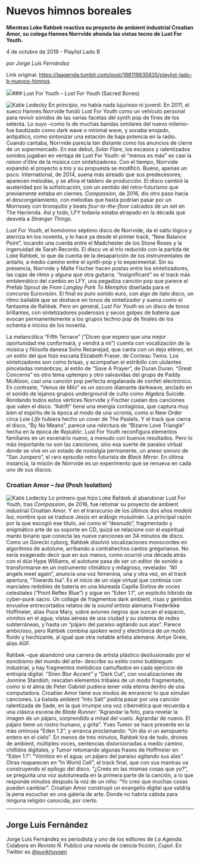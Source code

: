 # Nuevos  himnos boreales

**Mientras Loke Rahbek reactiva su proyecto de ambient industrial Croatian Amor, su colega Hannes Norrvide ahonda las vistas tecno de Lust For Youth.**

4 de octubre de 2019 - Playlist Lado B

_por Jorge Luis Fernández_

Link original: https://laagenda.tumblr.com/post/188119835835/playlist-lado-b-nuevos-himnos

![](https://64.media.tumblr.com/648525a2ac7dd53bb3a0664eb90efbd4/9e2ce99eb281ebe5-d1/s500x750/3abe3b4cc07bff25c3f3939a6ae90e552c757603.jpg)### Lust For Youth – *Lust For Youth* (Sacred Bones)

![Katie Ledecky](https://64.media.tumblr.com/6bf29b241b8b3a9f1f2c54143ab78e69/9e2ce99eb281ebe5-28/s400x600/b809e00eed3551e7e18a50ff0b4da461dc0e8f62.jpg)
En principio, no había nada lujurioso ni juvenil. En 2011, el sueco Hannes Norrvide fundó Lust For Youth como un vehículo personal para revivir sonidos de las varias facetas del synth pop de fines de los setenta. Lo suyo –como lo de muchas bandas similares del nuevo milenio– fue bautizado como dark wave o minimal wave, y sonaba enojado, antipático, como sintonizar una estación de baja potencia en la radio. Cuando cantaba, Norrvide parecía tan distante como los anuncios de cierre de un supermercado. En ese debut, *Solar Flare*, los escasos y ralentizados sonidos jugaban en ventaja de Lust For Youth: el “menos es más” es casi la *raison d'être* de la música con sintetizadores. Con el tiempo, Norrvide expandió el proyecto a trío y su propuesta se modificó. Bueno, apenas un poco. International, de 2014, suena más aireado que sus predecesores; aparecen melodías, y se afina el tablero de producción. El disco cambió la austeridad por la sofisticación, con un sentido del retro-futurismo que previamente estaba en ciernes. *Compassion*, de 2016, dio otro paso hacia el descongelamiento, con melodías que hasta podrían pasar por un Morrissey con bronquitis y beats *four-to-the-floor* calcados de un set en The Hacienda. Así y todo, LFY todavía estaba atrapado en la década que desvela a *Stranger Things*.

*Lust For Youth*, el homónimo séptimo disco de Norrvide, da el salto lógico y aterriza en los noventa, y lo hace ya desde el primer track, “New Balance Point”, tocando una cuerda entre el Madchester de los Stone Roses y la ingenuidad de Sarah Records. El disco ve al trío reducido con la partida de Loke Rahbek, lo que da cuenta de la desaparición de los instrumentales de antaño, a medio camino entre el synth-pop y lo experimental. Sin su presencia, Norrvide y Malte Fischer hacen postas entre los sintetizadores, las cajas de ritmo y alguna que otra guitarra. “Insignificant” es el track más emblemático del cambio en LFY, una pegadiza canción pop que parece el Prefab Sprout de *From Langley Park To Memphis* diseñada para el concurso Eurovisión. El final es puro sonido euro, con algo de italo disco, un ritmo bailable que se deshace en tonos de sintetizador y suena como el fantasma de Rahbek. Pero en general, *Lust For Youth* es un disco de tonos brillantes, con sintetizadores poderosos y secos golpes de batería que evocan permanentemente a los grupos techno pop de finales de los ochenta e inicios de los noventa. 

La melancólica “Fifth Terrace” (“Dicen que espero que una mejor oportunidad me conformará, y vendrá a mí”) cuenta con vocalización de la música y filósofa danesa Soho Rezanejad, que canta con un dejo etéreo, en un estilo del que hizo escuela Elizabeth Fraser, de Cocteau Twins. Los sintetizadores son como brisas, y acompañan el estribillo con ululantes pinceladas románticas, al estilo de “Save A Prayer”, de Duran Duran. “Great Concerns” es otro tema uptempo y otro salvavidas del grupo de Paddy McAloon, casi una canción pop perfecta engalanada de confeti electrónico. En contraste, “Venus de Milo” es un oscuro diamante darkwave, anclado en el sonido de lejanos grupos underground de culto como Algebra Suicide. Rondando todos estos vértices Norrvide y Fischer cuelan dos canciones que valen el disco. “Adrift” tiene una energía contagiosa, que captura muy bien el espíritu de la época al modo de una ucronía, como si New Order circa *Low Life* hubiera hecho un cover de The Pastels. Y el track que cierra el disco, “By No Means”, parece una relectura de “Bizarre Love Triangle” hecha en la época de *Republic*. Lust For Youth reconfigura elementos familiares en un escenario nuevo, a menudo con buenos resultados. Pero lo más importante no son las canciones, sino esa suerte de paraíso virtual donde se vive en un estado de nostalgia permanente, un anexo sonoro de “San Junipero”, el raro episodio retro futurista de *Black Mirror*. En última instancia, la misión de Norrvide es un experimento que se renueva en cada uno de sus discos.

### Croatian Amor – *Isa* (Posh Isolation)

![Katie Ledecky](https://64.media.tumblr.com/8959826d0a26f5611b5706ceec493c8a/9e2ce99eb281ebe5-8f/s400x600/ffbf226fd73fbb48ae0a95fee6c30a96472bccfc.jpg)
Lo primero que hizo Loke Rahbek al abandonar Lust For Youth, tras *Compassion*, de 2016, fue retomar su proyecto de ambient industrial Croatian Amor. Y en el transcurso de los últimos dos años modeló *Isa*, nombre que se traduce Jesús en arábigo musulmán. La principal razón por la que escogió ese título, así como el “desnudo”, fragmentado y enigmático arte de su soporte en CD, quizá se relacione con el espiritual manto binario que conecta las nueve canciones en 34 minutos de disco. Como un Gorecki cyborg, Rahbek disolvió vocalizaciones monocordes en algoritmos de autotune, arribando a contrahechos cantos gregorianos. No sería exagerado decir que en sus manos, como ocurrió una década atrás con el dúo Hype Williams, el autotune pasa de ser un editor de sonido a transformarse en un instrumento climático y milagroso, revelador. “All angels meet again”, anuncia una voz femenina, una y otra vez, en el track apertura, “Towards Isa”. Es el inicio de un viaje virtual que continúa con marciales redobles de batería en una blureada Capilla Sixtina de voces celestiales (“Point Reflex Blue”) y sigue en “Eden 1.1”, un explícito híbrido de cyber-punk sacro. Un collage de fragmentos dark ambient, risas y gemidos envuelve entrecortados relatos de la *sound artista* alemana Frederikke Hoffmeier, alias Puce Mary, sobre aviones negros que surcan el espacio, vómitos en el agua, vistas aéreas de una ciudad y su sistema de redes subterráneas, y hasta un “pájaro del paraíso agitando sus alas”. Parece ambicioso, pero Rahbek combina *spoken word* y electrónica de un modo fluido y hechizante, al igual que otra notable artista alemana: Antye Greie, alias AGF.

Rahbek –que abandonó una carrera de artista plástico desilusionado por el esnobismo del mundo del arte– describe su estilo como bubblegum industrial, y hay fragmentos melódicos camuflados en cada ejercicio de entropía digital. “Siren Blur Accent” y “Dark Cut”, con vocalizaciones de Jonnine Standish, rescatan elementos tribales de un modo fragmentado, como si el alma de Peter Gabriel pudiera tener vida eterna dentro de una computadora. Croatian Amor tiene sus modos de enrarecer lo que simulan canciones. La balada ambient “Into Salt” podría pasar por una canción ralentizada de Sade, en la que irrumpe una voz cibernética que recuerda a una clásica escena de *Blade Runner*: “Agrandar la foto, para revelar la imagen de un pájaro, sorprendido a mitad del vuelo. Agrandar de nuevo. El pájaro tiene un rostro humano, y grita”. Yves Tumor se hace presente en la más ominosa “Eden 1.2”, y arranca proclamando: “Un día vi un aeropuerto entero en el cielo”. En menos de tres minutos, Rahbek tira de todo, drones de ambient, múltiples voces, sentencias distorsionadas a medio camino, chillidos digitales, y Tumor retomando algunas frases de Hoffmeier en “Eden 1.1”: “Vómitos en el agua; un pájaro del paraíso agitando sus alas”. Otras reaparecen en “In World Cell”, el track final, que con sus mantras va construyendo el epílogo del disco. “¿Creés en las mismas cosas que yo?”, se pregunta una voz autotuneada en la primera parte de la canción, a lo que responde minutos después la voz de un niño: “Yo creo que muchas cosas pueden cambiar”. Croatian Amor construyó un evangelio digital que valdría la pena escuchar en una galería de arte. Donde no habría cabida para ninguna religión conocida, por cierto.

  




---

Jorge Luis Fernández
--------------------

 Jorge Luis Fernández es periodista y uno de los editores de *La Agenda*. Colabora en *Revista Ñ*. Publicó una novela de ciencia ficción, *Cupol*. En Twitter es [@punkhuysen](https://twitter.com/punkhuysen) 

